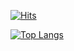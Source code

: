 [![Hits](https://hits.seeyoufarm.com/api/count/incr/badge.svg?url=https%3A%2F%2Fgithub.com%2Fyoung3479%2Fhit-counter&count_bg=%2379C83D&title_bg=%23555555&icon=tinder.svg&icon_color=%23E7E7E7&title=hits&edge_flat=false)](https://hits.seeyoufarm.com)


[![Top Langs](https://github-readme-stats.vercel.app/api/top-langs/?username=young3479)](https://github.com/anuraghazra/github-readme-stats) <br>

<!--
![Anurag's GitHub stats](https://github-readme-stats.vercel.app/api?username=young3479&show_icons=true&theme=transparent)

![python](https://img.shields.io/badge/Python-3776AB?style=for-the-badge&logo=python&logoColor=white) <br>
![html](https://img.shields.io/badge/HTML5-E34F26?style=for-the-badge&logo=html5&logoColor=white) <br>
![css](https://img.shields.io/badge/CSS-239120?&style=for-the-badge&logo=css3&logoColor=white) <br>
![js](https://img.shields.io/badge/JavaScript-F7DF1E?style=for-the-badge&logo=JavaScript&logoColor=white) <br>
![java](https://img.shields.io/badge/Java-ED8B00?style=for-the-badge&logo=openjdk&logoColor=white) <br>
![kotlin](https://img.shields.io/badge/Kotlin-0095D5?&style=for-the-badge&logo=kotlin&logoColor=white) <br>
![react](https://img.shields.io/badge/React-20232A?style=for-the-badge&logo=react&logoColor=61DAFB) <br>
![mysql](https://img.shields.io/badge/MySQL-4479A1?style=for-the-badge&logo=mysql&logoColor=white) <br>
![aws](https://img.shields.io/badge/Amazon_AWS-FF9900?style=for-the-badge&logo=amazonaws&logoColor=white) <br>
-->

<!--
**young3479/young3479** is a ✨ _special_ ✨ repository because its `README.md` (this file) appears on your GitHub profile.

Here are some ideas to get you started:

- 🔭 I’m currently working on ...
- 🌱 I’m currently learning ...
- 👯 I’m looking to collaborate on ...
- 🤔 I’m looking for help with ...
- 💬 Ask me about ...
- 📫 How to reach me: ...
- 😄 Pronouns: ...
- ⚡ Fun fact: ...
-->
